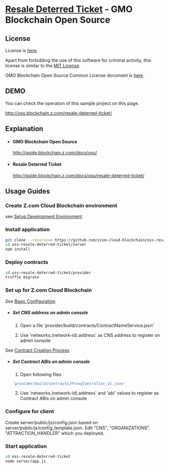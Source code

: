 [Resale Deterred Ticket](https://guide.blockchain.z.com/docs/oss/resale-deterred-ticket/) - GMO Blockchain Open Source
==================================================

License
--------------------------------------
License is [here](./LICENSE.txt).

Apart from forbidding the use of this software for criminal activity, this license is similar to the [MIT License](https://opensource.org/licenses/mit-license.php).

GMO Blockchain Open Source Common License document is [here](https://guide.blockchain.z.com/docs/oss/license/).

DEMO
--------------------------------------
You can check the operation of this sample project on this page.

http://oss.blockchain.z.com/resale-deterred-ticket/

Explanation
--------------------------------------
- #### GMO Blockchain Open Source
    http://guide.blockchain.z.com/docs/oss/

- #### Resale Deterred Ticket
    http://guide.blockchain.z.com/docs/oss/resale-deterred-ticket/

Usage Guides
--------------------------------------

### Create Z.com Cloud Blockchain environment
see [Setup Development Environment](https://guide.blockchain.z.com/docs/init/setup/)

### Install application
```bash
git clone --recursive https://github.com/zcom-cloud-blockchain/oss-resale-deterred-ticket.git
cd oss-resale-deterred-ticket/server
npm install
```

### Deploy contracts
```bash
cd oss-resale-deterred-ticket/provider
truffle migrate
```

### Set up for Z.com Cloud Blockchain
See [Basic Configuration](https://guide.blockchain.z.com/docs/dapp/setup/)

- ##### Set CNS address on admin console
  1. Open a file 'provider/build/contracts/ContractNameService.json'

  2. Use 'networks.(network-id).address' as CNS address to register on admin console

See [Contract Creation Process](https://guide.blockchain.z.com/docs/dapp/contract/)
- ##### Set Contract ABIs on admin console
  1. Open following files
    ```bash
    'provider/build/contracts/ProxyController_v1.json'
    ```
  2. Use 'networks.(network-id).address' and 'abi' values to register as Contract ABIs on admin console

### Configure for client
Create server/public/js/config.json based on server/public/js/config_template.json. Edit "CNS", "ORGANIZATIONS". "ATTRACTION_HANDLER" which you deployed.

### Start application
```bash
cd oss-resale-deterred-ticket
node server/app.js
```
